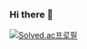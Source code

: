 ### Hi there 👋

[![Solved.ac프로필](http://mazassumnida.wtf/api/v2/generate_badge?boj=cjh010322)](https://solved.ac/cjh010322)
